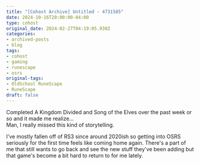 ```yaml
---
title: "[Cohost Archive] Untitled - 4731585"
date: 2024-10-16T20:00:00-04:00
type: cohost
original_date: 2024-02-27T04:19:05.930Z
categories:
- archived-posts
- blog
tags:
- cohost
- gaming
- runescape
- osrs
original-tags:
- OldSchool RuneScape
- RuneScape
draft: false
---
```


Completed A Kingdom Divided and Song of the Elves over the past week or so and it made me realize...  
Man, I really missed this kind of storytelling.

I've mostly fallen off of RS3 since around 2020ish so getting into OSRS seriously for the first time feels like coming home again. There's a part of me that still wants to go back and see the new stuff they've been adding but that game's become a bit hard to return to for me lately.